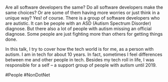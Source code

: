 Are all software developers the same? Do all software developers make the same choices? Or are some of them having more worries or just think in a unique way? Yes! of course. There is a group of software developers who are autistic. It can be people with an ASD (Autism Spectrum Disorder) diagnose. But there also a lot of people with autism missing an official diagnose. Some people are just fighting more than others for getting things done.

In this talk, I try to cover how the tech world is for me, as a person with autism. I am in tech for about 10 years. In fact, sometimes I feel differences between me and other people in tech. Besides my tech roll in life, I was responsible for a self – a support group of people with autism until 2019.

#People #NonDotNet
